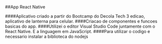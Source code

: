 ##App React Native


####Aplicativo criado a partir do Bootcamp do Decola Tech 3 edicao, aplicativo de lanterna para celular.
####Criacao de componentes e funcoes basicas do app.
####Utilizei o editor Visual Studio Code juntamente com o React Native. E a linguagem em JavaScript.
####Para utilizar o codigo e necessario instalar a biblioteca do nodejs